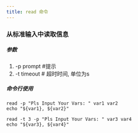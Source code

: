 ```yaml
---
title: read 命令
---
```

### 从标准输入中读取信息

##### 参数
1. -p prompt #提示
2. -t timeout # 超时时间, 单位为s
##### 命令行使用
``` shell
read -p "Pls Input Your Vars: " var1 var2
echo "${var1}, ${var2}"

read -t 3 -p "Pls Input Your Vars: " var3 var4
echo "${var3}, ${var4}"

```
